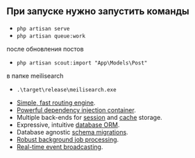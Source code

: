 
## При запуске нужно запустить команды

* `php artisan serve`
* `php artisan queue:work`

после обновления постов
* `php artisan scout:import "App\Models\Post"`

в папке meilisearch

* `.\target\release\meilisearch.exe`

- [Simple, fast routing engine](https://laravel.com/docs/routing).
- [Powerful dependency injection container](https://laravel.com/docs/container).
- Multiple back-ends for [session](https://laravel.com/docs/session) and [cache](https://laravel.com/docs/cache) storage.
- Expressive, intuitive [database ORM](https://laravel.com/docs/eloquent).
- Database agnostic [schema migrations](https://laravel.com/docs/migrations).
- [Robust background job processing](https://laravel.com/docs/queues).
- [Real-time event broadcasting](https://laravel.com/docs/broadcasting).

